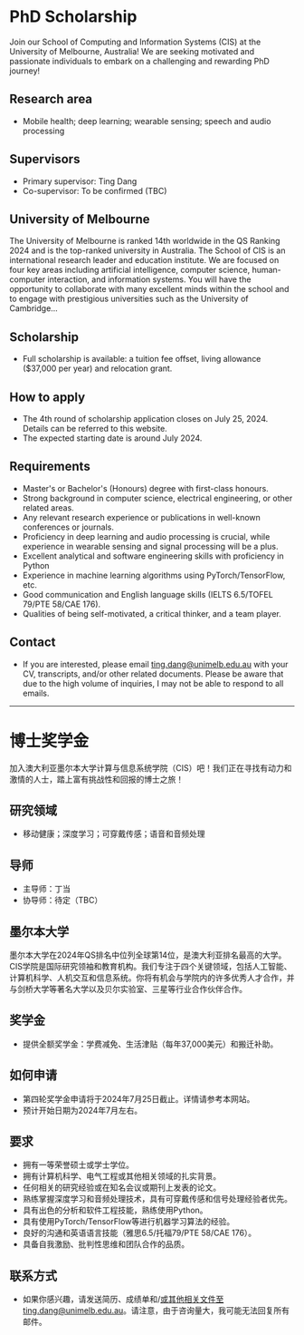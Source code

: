 
# PhD Scholarship

Join our School of Computing and Information Systems (CIS) at the University of Melbourne, Australia! We are seeking motivated and passionate individuals to embark on a challenging and rewarding PhD journey!

## Research area

- Mobile health; deep learning; wearable sensing; speech and audio processing

## Supervisors

- Primary supervisor: Ting Dang
- Co-supervisor: To be confirmed (TBC)

## University of Melbourne

The University of Melbourne is ranked 14th worldwide in the QS Ranking 2024 and is the top-ranked university in Australia. The School of CIS is an international research leader and education institute. We are focused on four key areas including artificial intelligence, computer science, human-computer interaction, and information systems. You will have the opportunity to collaborate with many excellent minds within the school and to engage with prestigious universities such as the University of Cambridge...

## Scholarship

- Full scholarship is available: a tuition fee offset, living allowance ($37,000 per year) and relocation grant.

## How to apply

- The 4th round of scholarship application closes on July 25, 2024. Details can be referred to this website.
- The expected starting date is around July 2024.

## Requirements

- Master's or Bachelor's (Honours) degree with first-class honours.
- Strong background in computer science, electrical engineering, or other related areas.
- Any relevant research experience or publications in well-known conferences or journals.
- Proficiency in deep learning and audio processing is crucial, while experience in wearable sensing and signal processing will be a plus.
- Excellent analytical and software engineering skills with proficiency in Python
- Experience in machine learning algorithms using PyTorch/TensorFlow, etc.
- Good communication and English language skills (IELTS 6.5/TOFEL 79/PTE 58/CAE 176).
- Qualities of being self-motivated, a critical thinker, and a team player.

## Contact

- If you are interested, please email ting.dang@unimelb.edu.au with your CV, transcripts, and/or other related documents. Please be aware that due to the high volume of inquiries, I may not be able to respond to all emails.

---

# 博士奖学金

加入澳大利亚墨尔本大学计算与信息系统学院（CIS）吧！我们正在寻找有动力和激情的人士，踏上富有挑战性和回报的博士之旅！

## 研究领域

- 移动健康；深度学习；可穿戴传感；语音和音频处理

## 导师

- 主导师：丁当
- 协导师：待定（TBC）

## 墨尔本大学

墨尔本大学在2024年QS排名中位列全球第14位，是澳大利亚排名最高的大学。CIS学院是国际研究领袖和教育机构。我们专注于四个关键领域，包括人工智能、计算机科学、人机交互和信息系统。你将有机会与学院内的许多优秀人才合作，并与剑桥大学等著名大学以及贝尔实验室、三星等行业合作伙伴合作。

## 奖学金

- 提供全额奖学金：学费减免、生活津贴（每年37,000美元）和搬迁补助。

## 如何申请

- 第四轮奖学金申请将于2024年7月25日截止。详情请参考本网站。
- 预计开始日期为2024年7月左右。

## 要求

- 拥有一等荣誉硕士或学士学位。
- 拥有计算机科学、电气工程或其他相关领域的扎实背景。
- 任何相关的研究经验或在知名会议或期刊上发表的论文。
- 熟练掌握深度学习和音频处理技术，具有可穿戴传感和信号处理经验者优先。
- 具有出色的分析和软件工程技能，熟练使用Python。
- 具有使用PyTorch/TensorFlow等进行机器学习算法的经验。
- 良好的沟通和英语语言技能（雅思6.5/托福79/PTE 58/CAE 176）。
- 具备自我激励、批判性思维和团队合作的品质。

## 联系方式

- 如果你感兴趣，请发送简历、成绩单和/或其他相关文件至ting.dang@unimelb.edu.au。请注意，由于咨询量大，我可能无法回复所有邮件。
